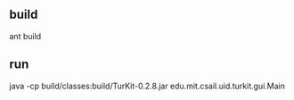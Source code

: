
## build

ant build

## run

java -cp build/classes:build/TurKit-0.2.8.jar edu.mit.csail.uid.turkit.gui.Main
